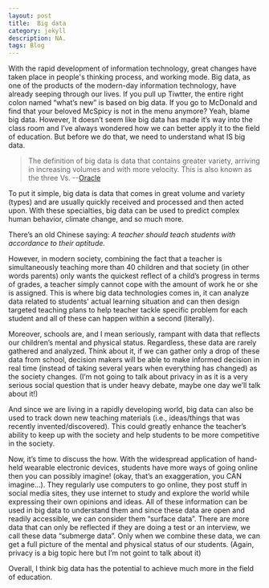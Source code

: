 ```yaml
---
layout: post
title:  Big data
category: jekyll
description: NA.
tags: Blog
---
```


With the rapid development of information technology, great changes have taken place in people's thinking process, and working mode. 
Big data, as one of the products of the modern-day information technology, have already seeping through our lives. If you pull up Tiwtter, the entire right colon named “what’s new” is based on big data. If you go to McDonald and find that your beloved McSpicy is not in the menu anymore? Yeah, blame big data. However, It doesn’t seem like big data has made it’s way into the class room and I’ve always wondered how we can better apply it to the field of education. But before we do that, we need to understand what IS big data.

> The definition of big data is data that contains greater variety, arriving in increasing volumes and with more velocity. This is also known as the three Vs. --[Oracle](https://www.oracle.com/uk/big-data/what-is-big-data/)

To put it simple, big data is data that comes in great volume and variety (types) and are usually quickly received and processed and then acted upon. With these specialties, big data can be used to predict complex human behavior, climate change, and so much more.

There’s an old Chinese saying: _A teacher should teach students with accordance to their aptitude._ 

However, in modern society, combining the fact that a teacher is simultaneously teaching more than 40 children and that society (in other words parents) only wants the quickest reflect of a child’s progress in terms of grades, a teacher simply cannot cope with the amount of work he or she is assigned. This is where big data technologies comes in, it can analyze data related to students' actual learning situation and can then design targeted teaching plans to help teacher tackle specific problem for each student and all of these can happen within a second (literally).

Moreover, schools are, and I mean seriously, rampant with data that reflects our children’s mental and physical status. Regardless, these data are rarely gathered and analyzed. Think about it, if we can gather only a drop of these data from school, decision makers will be able to make informed decision in real time (instead of taking several years when everything has changed) as the society changes. (I’m not going to talk about privacy in as it is a very serious social question that is under heavy debate, maybe one day we’ll talk about it!)

And since we are living in a rapidly developing world, big data can also be used to track down new teaching materials (i.e., ideas/things that was recently invented/discovered). This could greatly enhance the teacher’s ability to keep up with the society and help students to be more competitive in the society.

Now, it’s time to discuss the how. With the widespread application of hand-held wearable electronic devices, students have more ways of going online then you can possibly imagine! (okay, that’s an exaggeration, you CAN imagine…). They regularly use computers to go online, they post stuff in social media sites, they use internet to study and explore the world while expressing their own opinions and ideas. All of these information can be used in big data to understand them and since these data are open and readily accessible, we can consider them “surface data”. There are more data that can only be reflected if they are doing a test or an interview, we call these data “submerge data”. Only when we combine these data, we can get a full picture of the mental and physical status of our students. (Again, privacy is a big topic here but I’m not goint to talk about it)

Overall, I think big data has the potential to achieve much more in the field of education.

